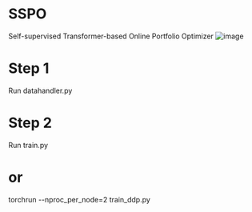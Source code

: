 # SSPO
Self-supervised Transformer-based Online Portfolio Optimizer
![image](https://github.com/user-attachments/assets/37bb5108-bbed-45e4-b52a-f0d41a1caf6e)



# Step 1
Run datahandler.py

# Step 2
Run train.py

# or

torchrun --nproc_per_node=2 train_ddp.py
